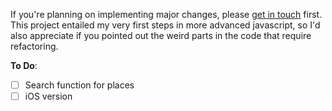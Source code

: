 If you're planning on implementing major changes, please [get in touch](mailto:felix-schott@gmx.de) first. This project entailed my very first steps in more advanced javascript, so I'd also appreciate if you pointed out the weird parts in the code that require refactoring.

**To Do**:
- [ ] Search function for places
- [ ] iOS version
